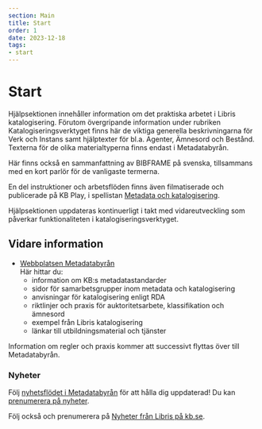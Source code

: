 ```yaml
---
section: Main
title: Start
order: 1
date: 2023-12-18
tags:
- start
---
```


# Start

Hjälpsektionen innehåller information om det praktiska arbetet i Libris katalogisering. Förutom övergripande information under rubriken 
Katalogiseringsverktyget finns här de viktiga generella beskrivningarna för Verk och Instans samt hjälptexter för bl.a. Agenter, Ämnesord och Bestånd. Texterna för de olika materialtyperna finns endast i Metadatabyrån.

Här finns också en sammanfattning av BIBFRAME på svenska, tillsammans med en kort parlör för de vanligaste termerna. 

En del instruktioner och arbetsflöden finns även filmatiserade och publicerade på KB Play, i 
spellistan [Metadata och katalogisering](https://kbplay.mediaflowportal.com/folder/92013/). 

Hjälpsektionen uppdateras kontinuerligt i takt med vidareutveckling som påverkar funktionaliteten i katalogiseringsverktyget. 

## Vidare information
* [Webbplatsen Metadatabyrån](https://metadatabyran.kb.se/)  
Här hittar du:   
    * information om KB:s metadatastandarder
    * sidor för samarbetsgrupper inom metadata och katalogisering
    * anvisningar för katalogisering enligt RDA
    * riktlinjer och praxis för auktoritetsarbete, klassifikation och ämnesord
    * exempel från Libris katalogisering
    * länkar till utbildningsmaterial och tjänster
 
Information om regler och praxis kommer att successivt flyttas över till Metadatabyrån.  
### Nyheter

Följ [nyhetsflödet i Metadatabyrån](https://metadatabyran.kb.se/ovrigt/nyheter) för att hålla dig uppdaterad! Du kan [prenumerera på nyheter](https://metadatabyran.kb.se/ovrigt/nyheter).
  
Följ också och prenumerera på [Nyheter från Libris på kb.se](https://www.kb.se/samverkan-och-utveckling/libris.html).


